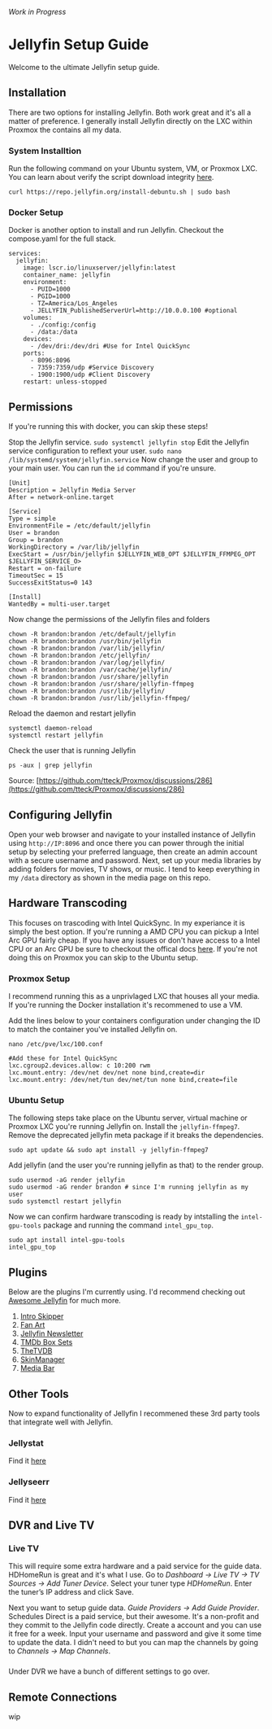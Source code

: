 _Work in Progress_

# Jellyfin Setup Guide
Welcome to the ultimate Jellyfin setup guide. 

## Installation
There are two options for installing Jellyfin. Both work great and it's all a matter of preference. I generally install Jellyfin directly on the LXC within Proxmox the contains all my data.

### System Installtion
Run the following command on your Ubuntu system, VM, or Proxmox LXC. You can learn about verify the script download integrity [here](https://jellyfin.org/docs/general/installation/linux/).
```
curl https://repo.jellyfin.org/install-debuntu.sh | sudo bash
```

### Docker Setup
Docker is another option to install and run Jellyfin. Checkout the compose.yaml for the full stack.

```
services:
  jellyfin:
    image: lscr.io/linuxserver/jellyfin:latest
    container_name: jellyfin
    environment:
      - PUID=1000
      - PGID=1000
      - TZ=America/Los_Angeles
      - JELLYFIN_PublishedServerUrl=http://10.0.0.100 #optional
    volumes:
      - ./config:/config
      - /data:/data
    devices:
      - /dev/dri:/dev/dri #Use for Intel QuickSync
    ports:
      - 8096:8096
      - 7359:7359/udp #Service Discovery
      - 1900:1900/udp #Client Discovery
    restart: unless-stopped
```

## Permissions
If you're running this with docker, you can skip these steps!

Stop the Jellyfin service.
```sudo systemctl jellyfin stop```
Edit the Jellyfin service configuration to reflext your user.
```sudo nano /lib/systemd/system/jellyfin.service```
Now change the user and group to your main user. You can run the `id` command if you're unsure.
```                      
[Unit]
Description = Jellyfin Media Server
After = network-online.target

[Service]
Type = simple
EnvironmentFile = /etc/default/jellyfin
User = brandon
Group = brandon
WorkingDirectory = /var/lib/jellyfin
ExecStart = /usr/bin/jellyfin $JELLYFIN_WEB_OPT $JELLYFIN_FFMPEG_OPT $JELLYFIN_SERVICE_O>
Restart = on-failure
TimeoutSec = 15
SuccessExitStatus=0 143

[Install]
WantedBy = multi-user.target
```
Now change the permissions of the Jellyfin files and folders
```
chown -R brandon:brandon /etc/default/jellyfin
chown -R brandon:brandon /usr/bin/jellyfin
chown -R brandon:brandon /var/lib/jellyfin/
chown -R brandon:brandon /etc/jellyfin/
chown -R brandon:brandon /var/log/jellyfin/
chown -R brandon:brandon /var/cache/jellyfin/
chown -R brandon:brandon /usr/share/jellyfin
chown -R brandon:brandon /usr/share/jellyfin-ffmpeg
chown -R brandon:brandon /usr/lib/jellyfin/
chown -R brandon:brandon /usr/lib/jellyfin-ffmpeg/
```
Reload the daemon and restart jellyfin
```
systemctl daemon-reload
systemctl restart jellyfin
```
Check the user that is running Jellyfin
```
ps -aux | grep jellyfin
```
Source: [https://github.com/tteck/Proxmox/discussions/286](https://github.com/tteck/Proxmox/discussions/286)


## Configuring Jellyfin
Open your web browser and navigate to your installed instance of Jellyfin using `http://IP:8096` and once there you can power through the initial setup by selecting your preferred language, then create an admin account with a secure username and password. Next, set up your media libraries by adding folders for movies, TV shows, or music. I tend to keep everything in my `/data` directory as shown in the media page on this repo.

## Hardware Transcoding
This focuses on trascoding with Intel QuickSync. In my experiance it is simply the best option. If you're running a AMD CPU you can pickup a Intel Arc GPU fairly cheap. If you have any issues or don't have access to a Intel CPU or an Arc GPU be sure to checkout the offical docs [here](https://jellyfin.org/docs/general/administration/hardware-acceleration/). If you're not doing this on Proxmox you can skip to the Ubuntu setup.

### Proxmox Setup
I recommend running this as a unprivlaged LXC that houses all your media. If you're running the Docker installation it's recommened to use a VM.

Add the lines below to your containers configuration under changing the ID to match the container you've installed Jellyfin on.
```
nano /etc/pve/lxc/100.conf
```
```
#Add these for Intel QuickSync
lxc.cgroup2.devices.allow: c 10:200 rwm
lxc.mount.entry: /dev/net dev/net none bind,create=dir
lxc.mount.entry: /dev/net/tun dev/net/tun none bind,create=file
```

### Ubuntu Setup
The following steps take place on the Ubuntu server, virtual machine or Proxmox LXC you're running Jellyfin on. Install the `jellyfin-ffmpeg7`. Remove the deprecated jellyfin meta package if it breaks the dependencies.
```
sudo apt update && sudo apt install -y jellyfin-ffmpeg7
```
Add jellyfin (and the user you're running jellyfin as that) to the render group.
```
sudo usermod -aG render jellyfin
sudo usermod -aG render brandon # since I'm running jellyfin as my user
sudo systemctl restart jellyfin
```
Now we can confirm hardware transcoding is ready by intstalling the `intel-gpu-tools` package and running the command `intel_gpu_top`.
```
sudo apt install intel-gpu-tools
intel_gpu_top
```

## Plugins
Below are the plugins I'm currently using. I'd recommend checking out [Awesome Jellyfin](https://github.com/awesome-jellyfin/awesome-jellyfin) for much more.

1. [Intro Skipper](https://github.com/intro-skipper/intro-skipper)
2. [Fan Art](https://github.com/jellyfin/jellyfin-plugin-fanart)
3. [Jellyfin Newsletter](https://github.com/Cloud9Developer/Jellyfin-Newsletter-Plugin)
4. [TMDb Box Sets](https://github.com/jellyfin/jellyfin-plugin-tmdbboxsets)
5. [TheTVDB](https://github.com/jellyfin/jellyfin-plugin-tvdb)
6. [SkinManager](https://github.com/danieladov/jellyfin-plugin-skin-manager)
7. [Media Bar](https://github.com/IAmParadox27/jellyfin-plugin-media-bar)

## Other Tools
Now to expand functionality of Jellyfin I recommened these 3rd party tools that integrate well with Jellyfin.

### Jellystat
Find it [here](https://github.com/CyferShepard/Jellystat)

### Jellyseerr
Find it [here](https://github.com/fallenbagel/jellyseerr)

## DVR and Live TV

### Live TV
This will require some extra hardware and a paid service for the guide data. HDHomeRun is great and it's what I use. Go to _Dashboard → Live TV → TV Sources → Add Tuner Device_. Select your tuner type _HDHomeRun_. Enter the tuner’s IP address and click Save.

Next you want to setup guide data. _Guide Providers → Add Guide Provider_. Schedules Direct is a paid service, but their awesome. It's a non-profit and they commit to the Jellyfin code directly. Create a account and you can use it free for a week. Input your username and password and give it some time to update the data. I didn't need to but you can map the channels by going to _Channels → Map Channels_.

###
Under DVR we have a bunch of different settings to go over. 

## Remote Connections
wip
